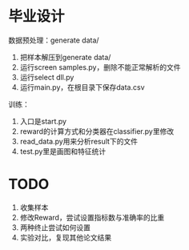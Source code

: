 # 毕业设计
数据预处理：generate data/
1. 把样本解压到generate data/
1. 运行screen samples.py，删除不能正常解析的文件
1. 运行select dll.py
1. 运行main.py，在根目录下保存data.csv

训练：
1. 入口是start.py
2. reward的计算方式和分类器在classifier.py里修改
3. read_data.py用来分析result下的文件
4. test.py里是画图和特征统计

# TODO
1. 收集样本
1. 修改Reward，尝试设置指标数与准确率的比重
1. 两种终止尝试如何设置
1. 实验对比，复现其他论文结果
